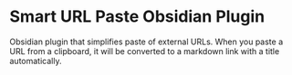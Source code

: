 # Smart URL Paste Obsidian Plugin

Obsidian plugin that simplifies paste of external URLs. When you paste a URL from a clipboard, it will be converted to a markdown link with a title automatically.
